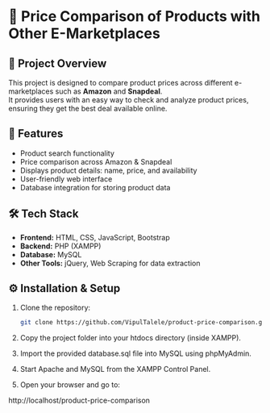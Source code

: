 # 🛒 Price Comparison of Products with Other E-Marketplaces

## 📌 Project Overview
This project is designed to compare product prices across different e-marketplaces such as **Amazon** and **Snapdeal**.  
It provides users with an easy way to check and analyze product prices, ensuring they get the best deal available online.

## 🚀 Features
- Product search functionality
- Price comparison across Amazon & Snapdeal
- Displays product details: name, price, and availability
- User-friendly web interface
- Database integration for storing product data

## 🛠️ Tech Stack
- **Frontend:** HTML, CSS, JavaScript, Bootstrap  
- **Backend:** PHP (XAMPP)  
- **Database:** MySQL  
- **Other Tools:** jQuery, Web Scraping for data extraction  

## ⚙️ Installation & Setup
1. Clone the repository:  
   ```bash
   git clone https://github.com/VipulTalele/product-price-comparison.git
2. Copy the project folder into your htdocs directory (inside XAMPP).

3. Import the provided database.sql file into MySQL using phpMyAdmin.

4. Start Apache and MySQL from the XAMPP Control Panel.

5. Open your browser and go to:

http://localhost/product-price-comparison

